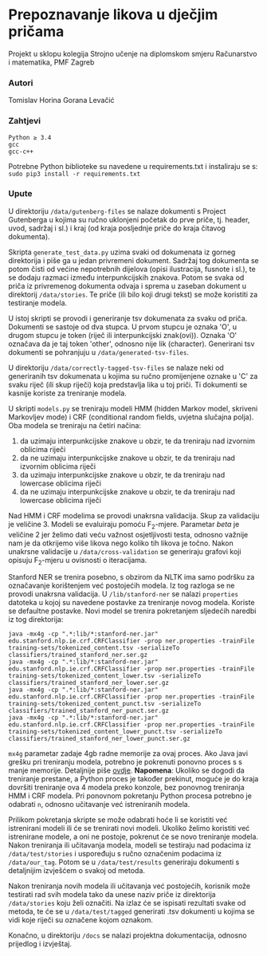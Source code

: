 # Prepoznavanje likova u dječjim pričama

Projekt u sklopu kolegija Strojno učenje na diplomskom smjeru Računarstvo i matematika, PMF Zagreb

### Autori
Tomislav Horina
Gorana Levačić

### Zahtjevi
```
Python ≥ 3.4
gcc
gcc-c++
```

Potrebne Python biblioteke su navedene u requirements.txt i instaliraju se s:
``` sudo pip3 install -r requirements.txt ```

### Upute

U direktoriju `/data/gutenberg-files` se nalaze dokumenti s Project Gutenberga u kojima su ručno
uklonjeni početak do prve priče, tj. header, uvod, sadržaj i sl.) i kraj (od kraja posljednje
priče do kraja čitavog dokumenta).

Skripta `generate_test_data.py` uzima svaki od dokumenata iz gorneg direktorija i piše ga u jedan
privremeni dokument. Sadržaj tog dokumenta se potom čisti od većine nepotrebnih dijelova (opisi
ilustracija, fusnote i sl.), te se dodaju razmaci između interpunkcijskih znakova. Potom se svaka
od priča iz privremenog dokumenta odvaja i sprema u zaseban dokument u direktorij `/data/stories`.
Te priče (ili bilo koji drugi tekst) se može koristiti za testiranje modela.

U istoj skripti se provodi i generiranje tsv dokumenata za svaku od priča. Dokumenti se sastoje od
dva stupca. U prvom stupcu je oznaka 'O', u drugom stupcu je token (riječ ili interpunkcijski znak(ovi)).
Oznaka 'O' označava da je taj token 'other', odnosno nije lik (character). Generirani tsv dokumenti
se pohranjuju u `/data/generated-tsv-files`.

U direktoriju `/data/correctly-tagged-tsv-files` se nalaze neki od generiranih tsv dokumenata u kojima
su ručno promijenjene oznake u 'C' za svaku riječ (ili skup riječi) koja predstavlja lika u toj priči.
Ti dokumenti se kasnije koriste za treniranje modela.

U skripti `models.py` se treniraju modeli HMM (hidden Markov model, skriveni Markovljev mode) i CRF
(conditional random fields, uvjetna slučajna polja). Oba modela se treniraju na četiri načina:
1. da uzimaju interpunkcijske znakove u obzir, te da treniraju nad izvornim oblicima riječi
2. da ne uzimaju interpunkcijske znakove u obzir, te da treniraju nad izvornim oblicima riječi
3. da uzimaju interpunkcijske znakove u obzir, te da treniraju nad lowercase oblicima riječi
4. da ne uzimaju interpunkcijske znakove u obzir, te da treniraju nad lowercase oblicima riječi

Nad HMM i CRF modelima se provodi unakrsna validacija. Skup za validaciju je veličine 3.
Modeli se evaluiraju pomoću F<sub>2</sub>-mjere. Parametar _beta_ je veličine 2 jer
želimo dati veću važnost osjetljivosti testa, odnosno važnije nam je da otkrijemo više likova nego
koliko tih likova je točno. Nakon unakrsne validacije u `/data/cross-validation` se generiraju grafovi
koji opisuju F<sub>2</sub>-mjeru u ovisnosti o iteracijama.

Stanford NER se trenira posebno, s obzirom da NLTK ima samo podršku za označavanje korištenjem već
postojećih modela. Iz tog razloga se ne provodi unakrsna validacija.
U `/lib/stanford-ner` se nalazi `properties` datoteka u kojoj su navedene postavke za treniranje novog modela. 
Koriste se defaultne postavke.
Novi model se trenira pokretanjem sljedećih naredbi iz tog direktorija:
```
java -mx4g -cp ".*:lib/*:stanford-ner.jar" edu.stanford.nlp.ie.crf.CRFClassifier -prop ner.properties -trainFile training-sets/tokenized_content.tsv -serializeTo classifiers/trained_stanford_ner.ser.gz
java -mx4g -cp ".*:lib/*:stanford-ner.jar" edu.stanford.nlp.ie.crf.CRFClassifier -prop ner.properties -trainFile training-sets/tokenized_content_lower.tsv -serializeTo classifiers/trained_stanford_ner_lower.ser.gz
java -mx4g -cp ".*:lib/*:stanford-ner.jar" edu.stanford.nlp.ie.crf.CRFClassifier -prop ner.properties -trainFile training-sets/tokenized_content_punct.tsv -serializeTo classifiers/trained_stanford_ner_punct.ser.gz
java -mx4g -cp ".*:lib/*:stanford-ner.jar" edu.stanford.nlp.ie.crf.CRFClassifier -prop ner.properties -trainFile training-sets/tokenized_content_lower_punct.tsv -serializeTo classifiers/trained_stanford_ner_lower_punct.ser.gz
```

`mx4g` parametar zadaje 4gb radne memorije za ovaj proces. Ako Java javi grešku pri treniranju modela, potrebno je 
pokrenuti ponovno proces s s manje memorije. Detaljnije piše [ovdje](http://nlp.stanford.edu/software/crf-faq.shtml#d).
__Napomena__: Ukoliko se dogodi da treniranje prestane, a Python proces je također prekinut, moguće je do kraja dovršiti 
treniranje ova 4 modela preko konzole, bez ponovnog treniranja HMM i CRF modela. Pri ponovnom pokretanju Python procesa 
potrebno je odabrati `n`, odnosno učitavanje već istreniranih modela.

Prilikom pokretanja skripte se može odabrati hoće li se koristiti već istrenirani modeli ili će se
trenirati novi modeli. Ukoliko želimo koristiti već istrenirane modele, a oni ne postoje, pokrenut će se novo
treniranje modela. Nakon treniranja ili učitavanja modela, modeli se testiraju nad podacima iz `/data/test/stories` i 
uspoređuju s ručno označenim podacima iz `/data/our_tag`. Potom se u `/data/test/results` generiraju dokumenti s 
detaljnijim izvješćem o svakoj od metoda.

Nakon treniranja novih modela ili učitavanja već postojećih, korisnik može testirati rad svih modela tako da unese naziv
priče iz direktorija `/data/stories` koju želi označiti. Na izlaz će se ispisati rezultati svake od metoda, te će se u
`/data/test/tagged` generirati .tsv dokumenti u kojima se vidi koje riječi su označene kojom oznakom.

Konačno, u direktoriju `/docs` se nalazi projektna dokumentacija, odnosno prijedlog i izvještaj.